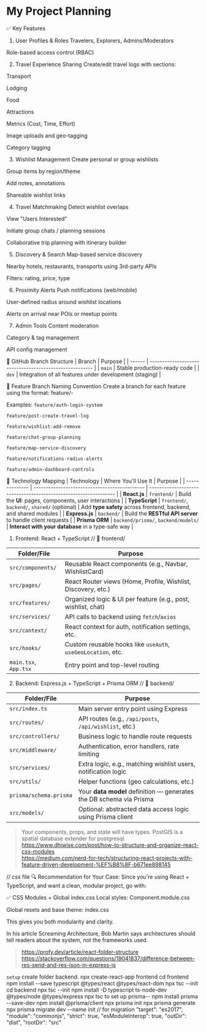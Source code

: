 # My Project Planning


✅ Key Features
1. User Profiles & Roles
Travelers, Explorers, Admins/Moderators

Role-based access control (RBAC)

2. Travel Experience Sharing
Create/edit travel logs with sections:

Transport

Lodging

Food

Attractions

Metrics (Cost, Time, Effort)

Image uploads and geo-tagging

Category tagging

3. Wishlist Management
Create personal or group wishlists

Group items by region/theme

Add notes, annotations

Shareable wishlist links

4. Travel Matchmaking
Detect wishlist overlaps

View "Users Interested"

Initiate group chats / planning sessions

Collaborative trip planning with itinerary builder

5. Discovery & Search
Map-based service discovery

Nearby hotels, restaurants, transports using 3rd-party APIs

Filters: rating, price, type

6. Proximity Alerts
Push notifications (web/mobile)

User-defined radius around wishlist locations

Alerts on arrival near POIs or meetup points

7. Admin Tools
Content moderation

Category & tag management

API config management

🌿 GitHub Branch Structure
| Branch | Purpose                                                 |
| ------ | ------------------------------------------------------- |
| `main` | Stable production-ready code                            |
| `dev`  | Integration of all features under development (staging) |

🌱 Feature Branch Naming Convention
Create a branch for each feature using the format:
feature/<module>-<short-description>

Examples:
`feature/auth-login-system`

`feature/post-create-travel-log`

`feature/wishlist-add-remove`

`feature/chat-group-planning`

`feature/map-service-discovery`

`feature/notifications-radius-alerts`

`feature/admin-dashboard-controls`

🧩 Technology Mapping
| Technology     | Where You'll Use It                           | Purpose                                                          |
| -------------- | --------------------------------------------- | ---------------------------------------------------------------- |
| **React.js**   | `frontend/`                                   | Build the **UI**: pages, components, user interactions           |
| **TypeScript** | `frontend/`, `backend/`, `shared/` (optional) | Add **type safety** across frontend, backend, and shared modules |
| **Express.js** | `backend/`                                    | Build the **RESTful API server** to handle client requests       |
| **Prisma ORM** | `backend/prisma/`, `backend/models/`          | **Interact with your database** in a type-safe way               |


1. Frontend: React + TypeScript  // 
📁 frontend/

| Folder/File           | Purpose                                                       |
| --------------------- | ------------------------------------------------------------- |
| `src/components/`     | Reusable React components (e.g., Navbar, WishlistCard)        |
| `src/pages/`          | React Router views (Home, Profile, Wishlist, Discovery, etc.) |
| `src/features/`       | Organized logic & UI per feature (e.g., post, wishlist, chat) |
| `src/services/`       | API calls to backend using `fetch`/`axios`                    |
| `src/context/`        | React context for auth, notification settings, etc.           |
| `src/hooks/`          | Custom reusable hooks like `useAuth`, `useGeoLocation`, etc.  |
| `main.tsx`, `App.tsx` | Entry point and top-level routing                             |


2. Backend: Express.js + TypeScript + Prisma ORM   // 
📁 backend/

| Folder/File            | Purpose                                                             |
| ---------------------- | ------------------------------------------------------------------- |
| `src/index.ts`         | Main server entry point using Express                               |
| `src/routes/`          | API routes (e.g., `/api/posts`, `/api/wishlist`, etc.)              |
| `src/controllers/`     | Business logic to handle route requests                             |
| `src/middleware/`      | Authentication, error handlers, rate limiting                       |
| `src/services/`        | Extra logic, e.g., matching wishlist users, notification logic      |
| `src/utils/`           | Helper functions (geo calculations, etc.)                           |
| `prisma/schema.prisma` | Your **data model** definition — generates the DB schema via Prisma |
| `src/models/`          | Optional: abstracted data access logic using Prisma client          |


> Your components, props, and state will have types.
> PostGIS is a spatial database extender for postgresql.
> https://www.dhiwise.com/post/how-to-structure-and-organize-react-css-modules  
> https://medium.com/nerd-for-tech/structuring-react-projects-with-feature-driven-development-%EF%B8%8F-b671ee898145

// css file
🔍 Recommendation for Your Case:
Since you're using React + TypeScript, and want a clean, modular project, go with:

✅ CSS Modules + Global index.css
Local styles: Component.module.css

Global resets and base theme: index.css

This gives you both modularity and clarity.


In his article Screaming Architecture, Bob Martin says architectures should tell readers about the system, not the frameworks used. 

> https://profy.dev/article/react-folder-structure
> https://stackoverflow.com/questions/19041837/difference-between-res-send-and-res-json-in-express-js



`setup`
create folder backend.
npx create-react-app frontend
cd frontend
npm install --save typescript @types/react @types/react-dom
npx tsc --init
cd backend
npx tsc --init
npm install -D typescript ts-node-dev @types/node @types/express
npx tsc
to set up prisma--
npm install prisma --save-dev
npm install @prisma/client
npx prisma init
npx prisma generate
npx prisma migrate dev --name init   // for migration
"target": "es2017",
    "module": "commonjs",
    "strict": true,
    "esModuleInterop": true,
    "outDir": "dist",
    "rootDir": "src"
